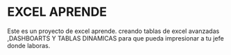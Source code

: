 # EXCEL APRENDE
Este es un proyecto de excel aprende. creando tablas de excel avanzadas ,DASHBOARTS Y TABLAS DINAMICAS para que pueda impresionar a tu jefe donde
laboras.
